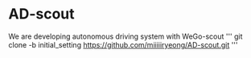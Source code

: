 # AD-scout
We are developing autonomous driving system with WeGo-scout
'''
git clone -b initial_setting https://github.com/miiiiiryeong/AD-scout.git
'''
